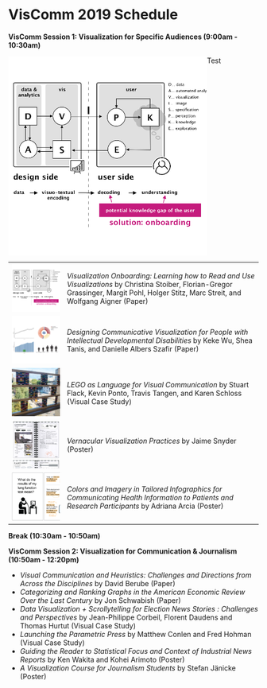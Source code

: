 # VisComm 2019 Schedule

**VisComm Session 1: Visualization for Specific Audiences (9:00am - 10:30am)**

<table>
  <tr>
    <img src="thumbnails/stoiber.png" style="float:left" /> Test
  </tr>
</table>

| | |
| :-: | :- |
| ![](thumbnails/stoiber.png) | *Visualization Onboarding: Learning how to Read and Use Visualizations* by Christina Stoiber, Florian-Gregor Grassinger, Margit Pohl, Holger Stitz, Marc Streit, and Wolfgang Aigner (Paper) |
| ![](thumbnails/wu.png) | *Designing Communicative Visualization for People with Intellectual Developmental Disabilities* by Keke Wu, Shea Tanis, and Danielle Albers Szafir (Paper) |
| ![](thumbnails/flack.png) | *LEGO as Language for Visual Communication* by Stuart Flack, Kevin Ponto, Travis Tangen, and Karen Schloss (Visual Case Study) |
| ![](thumbnails/snyder.png) | *Vernacular Visualization Practices* by Jaime Snyder (Poster) |
| ![](thumbnails/arcia.png) | *Colors and Imagery in Tailored Infographics for Communicating Health Information to Patients and Research Participants* by Adriana Arcia (Poster) |

**Break (10:30am - 10:50am)**

**VisComm Session 2: Visualization for Communication & Journalism  (10:50am - 12:20pm)**

- *Visual Communication and Heuristics: Challenges and Directions from Across the Disciplines* by David Berube (Paper)
- *Categorizing and Ranking Graphs in the American Economic Review Over the Last Century* by Jon Schwabish (Paper)
- *Data Visualization + Scrollytelling for Election News Stories : Challenges and Perspectives* by Jean-Philippe Corbeil, Florent Daudens and Thomas Hurtut (Visual Case Study)
- *Launching the Parametric Press* by Matthew Conlen and Fred Hohman (Visual Case Study)
- *Guiding the Reader to Statistical Focus and Context of Industrial News Reports* by Ken Wakita and Kohei Arimoto (Poster)
- *A Visualization Course for Journalism Students* by Stefan Jänicke (Poster)
